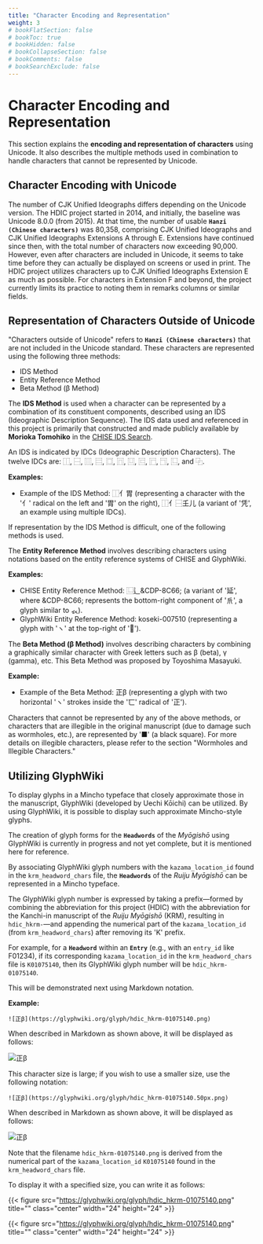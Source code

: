 ```yaml
---
title: "Character Encoding and Representation"
weight: 3
# bookFlatSection: false
# bookToc: true
# bookHidden: false
# bookCollapseSection: false
# bookComments: false
# bookSearchExclude: false
---
```


# Character Encoding and Representation

This section explains the **encoding and representation of characters** using Unicode.
It also describes the multiple methods used in combination to handle characters that cannot be represented by Unicode.

## Character Encoding with Unicode

The number of CJK Unified Ideographs differs depending on the Unicode version.
The HDIC project started in 2014, and initially, the baseline was Unicode 8.0.0 (from 2015). At that time, the number of usable **`Hanzi (Chinese characters)`** was 80,358, comprising CJK Unified Ideographs and CJK Unified Ideographs Extensions A through E.
Extensions have continued since then, with the total number of characters now exceeding 90,000. However, even after characters are included in Unicode, it seems to take time before they can actually be displayed on screens or used in print.
The HDIC project utilizes characters up to CJK Unified Ideographs Extension E as much as possible. For characters in Extension F and beyond, the project currently limits its practice to noting them in remarks columns or similar fields.

## Representation of Characters Outside of Unicode

"Characters outside of Unicode" refers to **`Hanzi (Chinese characters)`** that are not included in the Unicode standard.
These characters are represented using the following three methods:

* IDS Method
* Entity Reference Method
* Beta Method (β Method)

The **IDS Method** is used when a character can be represented by a combination of its constituent components, described using an IDS (Ideographic Description Sequence). The IDS data used and referenced in this project is primarily that constructed and made publicly available by **Morioka Tomohiko** in the [CHISE IDS Search](https://www.chise.org/ids-find).

An IDS is indicated by IDCs (Ideographic Description Characters). The twelve IDCs are: ⿰, ⿱, ⿲, ⿳, ⿴, ⿵, ⿶, ⿷, ⿸, ⿹, ⿺, and ⿻.

**Examples:**
* Example of the IDS Method: ⿰亻胃 (representing a character with the '亻' radical on the left and '胃' on the right), ⿰亻⿱𡈼儿 (a variant of '凭', an example using multiple IDCs).

If representation by the IDS Method is difficult, one of the following methods is used.

The **Entity Reference Method** involves describing characters using notations based on the entity reference systems of CHISE and GlyphWiki.

**Examples:**
* CHISE Entity Reference Method: ⿺辶&CDP-8C66; (a variant of '延', where &CDP-8C66; represents the bottom-right component of '𠂢', a glyph similar to 𧘇).
* GlyphWiki Entity Reference Method: koseki-007510 (representing a glyph with 'ヽ' at the top-right of '𠇾').

The **Beta Method (β Method)** involves describing characters by combining a graphically similar character with Greek letters such as β (beta), γ (gamma), etc. This Beta Method was proposed by Toyoshima Masayuki.

**Example:**
* Example of the Beta Method: 正β (representing a glyph with two horizontal 'ヽ' strokes inside the '匸' radical of '正').

Characters that cannot be represented by any of the above methods, or characters that are illegible in the original manuscript (due to damage such as wormholes, etc.), are represented by '■' (a black square).
For more details on illegible characters, please refer to the section "Wormholes and Illegible Characters."


## Utilizing GlyphWiki

To display glyphs in a Mincho typeface that closely approximate those in the manuscript, GlyphWiki (developed by Uechi Kōichi) can be utilized. By using GlyphWiki, it is possible to display such approximate Mincho-style glyphs.

The creation of glyph forms for the **`Headwords`** of the *Myōgishō* using GlyphWiki is currently in progress and not yet complete, but it is mentioned here for reference.

By associating GlyphWiki glyph numbers with the `kazama_location_id` found in the `krm_headword_chars` file, the **`Headwords`** of the *Ruiju Myōgishō* can be represented in a Mincho typeface.

The GlyphWiki glyph number is expressed by taking a prefix—formed by combining the abbreviation for this project (HDIC) with the abbreviation for the Kanchi-in manuscript of the *Ruiju Myōgishō* (KRM), resulting in `hdic_hkrm-`—and appending the numerical part of the `kazama_location_id` (from `krm_headword_chars`) after removing its 'K' prefix.

For example, for a **`Headword`** within an **`Entry`** (e.g., with an `entry_id` like F01234), if its corresponding `kazama_location_id` in the `krm_headword_chars` file is `K01075140`, then its GlyphWiki glyph number will be `hdic_hkrm-01075140`.

This will be demonstrated next using Markdown notation.

**Example:**
```
![正β](https://glyphwiki.org/glyph/hdic_hkrm-01075140.png)
```

When described in Markdown as shown above, it will be displayed as follows:

![正β](https://glyphwiki.org/glyph/hdic_hkrm-01075140.png)

This character size is large; if you wish to use a smaller size, use the following notation:


```
![正β](https://glyphwiki.org/glyph/hdic_hkrm-01075140.50px.png)
```

When described in Markdown as shown above, it will be displayed as follows:

![正β](https://glyphwiki.org/glyph/hdic_hkrm-01075140.50px.png)

Note that the filename `hdic_hkrm-01075140.png` is derived from the numerical part of the `kazama_location_id` `K01075140` found in the `krm_headword_chars` file.

To display it with a specified size, you can write it as follows:


{{&lt; figure src="https://glyphwiki.org/glyph/hdic_hkrm-01075140.png" title="" class="center" width="24" height="24" &gt;}}


{{< figure src="https://glyphwiki.org/glyph/hdic_hkrm-01075140.png" title="" class="center" width="24" height="24" >}}
